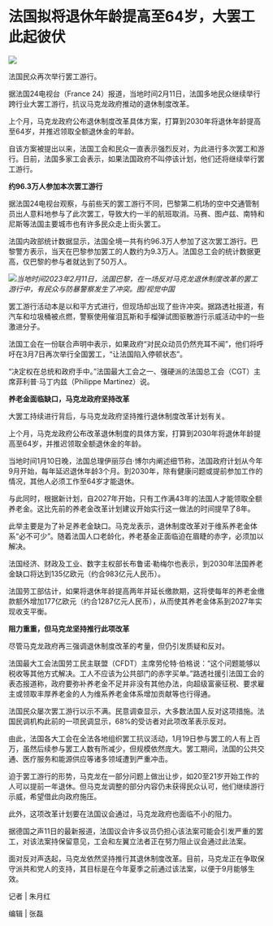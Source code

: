 # 法国拟将退休年龄提高至64岁，大罢工此起彼伏

![](https://inews.gtimg.com/newsapp_bt/0/15660591099/1000)

法国民众再次举行罢工游行。

据法国24电视台（France 24）报道，当地时间2月11日，法国多地民众继续举行跨行业大罢工游行，抗议马克龙政府推动的退休制度改革。

上个月，马克龙政府公布退休制度改革具体方案，打算到2030年将退休年龄提高至64岁，并推迟领取全额退休金的年龄。

自该方案被提出以来，法国工会和民众一直表示强烈反对，为此进行多次罢工和游行。日前，法国多家工会表示，如果法国政府不叫停该计划，他们还将继续举行罢工游行。

**约96.3万人参加本次罢工游行**

据法国24电视台观察，与前些天的罢工游行不同，巴黎第二机场的空中交通管制员出人意料地参与了此次罢工，导致大约一半的航班取消。马赛、图卢兹、南特和尼斯等法国主要城市也有许多民众走上街头罢工。

法国内政部统计数据显示，法国全境一共有约96.3万人参加了这次罢工游行。巴黎警方表示，当天在巴黎参加罢工的人数约为9.3万人。法国总工会的统计数据更高，仅巴黎的参与者就达到了50万人。

![](https://inews.gtimg.com/newsapp_bt/0/15660591100/1000)_当地时间2023年2月11日，法国巴黎，在一场反对马克龙退休制度改革的罢工游行中，有民众与防暴警察发生了冲突。图/视觉中国_

罢工游行活动本是以和平方式进行，但现场却出现了些许冲突。据路透社报道，有汽车和垃圾桶被点燃，警察使用催泪瓦斯和手榴弹试图驱散游行示威活动中的一些激进分子。

法国工会在一份联合声明中表示，如果政府“对民众动员仍然充耳不闻”，他们将呼吁在3月7日再次举行全国罢工，“让法国陷入停顿状态”。

“决定权在总统和政府手中。”法国最大工会之一、强硬派的法国总工会（CGT）主席菲利普·马丁内兹（Philippe Martinez）说。

**养老金面临缺口，马克龙政府坚持改革**

大罢工持续进行背后，与马克龙政府坚持推行退休制度改革计划有关。

上个月，马克龙政府公布改革退休制度的具体方案，打算到2030年将退休年龄提高至64岁，并推迟领取全额退休金的年龄。

当地时间1月10日晚，法国总理伊丽莎白·博尔内阐述细节称，法国政府计划从今年9月开始，每年延迟退休年龄3个月。到2030年，除有健康问题或提前参加工作的情况，其他人必须工作至64岁才能退休。

与此同时，根据新计划，自2027年开始，只有工作满43年的法国人才能领取全额养老金。这比先前的养老金改革计划建议开始实行这一做法的时间提早了8年。

此举主要是为了补足养老金缺口。马克龙表示，退休制度改革对于维系养老金体系“必不可少”。随着法国人口老龄化，养老基金正面临迫在眉睫的赤字，必须加以解决。

法国经济、财政及工业、数字主权部长布鲁诺·勒梅尔也表示，到2030年法国养老金缺口将达到135亿欧元（约合983亿元人民币）。

法国劳工部估计，如果将退休年龄提高两年并延长缴款期，这将使每年的养老金缴款额外增加177亿欧元（约合1287亿元人民币），从而使其养老金体系到2027年实现收支平衡。

**阻力重重，但马克龙坚持推行此项改革**

尽管马克龙政府再三强调退休制度改革的考量，但仍引发质疑和反对。

法国最大工会法国劳工民主联盟（CFDT）主席劳伦特·伯格说：“这个问题能够以税收等其他方式解决。工人不应该为公共部门的赤字买单。”路透社援引法国工会的表态报道称，政府要弥补养老金不足并非没有其他办法，向超级富豪征税、要求雇主或领取丰厚养老金的人为维系养老金体系增加贡献等也行得通。

法国民众屡次罢工游行以示不满。民意调查显示，大多数法国人反对这项措施。法国民调机构此前的一项民调显示，68%的受访者对此项改革表示反对。

由此，法国各大工会在全法各地组织罢工抗议活动，1月19日参与罢工的人有上百万，虽然后续参与罢工人数有所减少，但规模依然庞大。罢工期间，法国的公共交通、医疗服务和能源供应等诸多领域遭到严重冲击。

迫于罢工游行的形势，马克龙在一部分问题上做出让步，如20至21岁开始工作的人可以提前一年退休。但马克龙调整的部分内容仍未获得民众认可，他们继续游行示威，希望借此向政府施压。

此外，这项改革计划要在法国议会通过，马克龙政府也面临不小的阻力。

据德国之声11日的最新报道，法国议会许多议员仍担心该法案可能会引发严重的罢工，对该法案持保留意见，工会和左翼立法者正在努力阻止议会通过此法案。

面对反对声迭起，马克龙依然坚持推行其退休制度改革。目前，马克龙正在争取保守派共和党人的支持，其目标是在今年夏季之前通过该法案，以便于9月能够生效。

记者 | 朱月红

编辑 | 张磊

